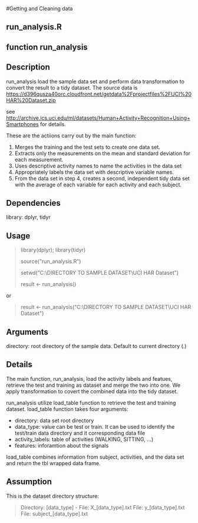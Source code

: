#Getting and Cleaning data

## run_analysis.R

## function run_analysis

## Description
run_analysis load the sample data set and perform data transformation to convert the result to a tidy dataset.
The source data is https://d396qusza40orc.cloudfront.net/getdata%2Fprojectfiles%2FUCI%20HAR%20Dataset.zip 

see http://archive.ics.uci.edu/ml/datasets/Human+Activity+Recognition+Using+Smartphones for details.

These are the actiions carry out by the main function:

1. Merges the training and the test sets to create one data set.
2. Extracts only the measurements on the mean and standard deviation for each measurement. 
3. Uses descriptive activity names to name the activities in the data set
4. Appropriately labels the data set with descriptive variable names. 
5. From the data set in step 4, creates a second, independent tidy data set with the average of each variable for each activity and each subject.

## Dependencies
library: dplyr, tidyr

## Usage

> library(dplyr); library(tidyr)
>
> source("run_analysis.R")
> 
> setwd("C:\\DIRECTORY TO SAMPLE DATASET\UCI HAR Dataset")
>
> result <- run_analysis()

or

> result <- run_analysis("C:\\DIRECTORY TO SAMPLE DATASET\UCI HAR Dataset")

## Arguments
directory: root directory of the sample data. Default to current directory (.)

## Details
The main function, run_analysis, load the activity labels and featues, retrieve the test and training as dataset and  merge the two into one. We apply transformation to covert the combined data into the tidy dataset.

run_analysis utilize load_table function to retrieve the test and training dataset. load_table function takes four arguments:

* directory: data set root directory
* data_type: value can be test or train. It can be used to identify the test/train data directory and it corresponding data file
* activity_labels: table of activities (WALKING, SITTING, ...)
* features: inforamtion about the signals

load_table combines information from subject, activities, and the data set and return the tbl wrapped data frame.

## Assumption
This is the dataset directory structure:

> Directory: [data_type] -
>      File: X_[data_type].txt
>      File: y_[data_type].txt
>      File: subject_[data_type].txt
